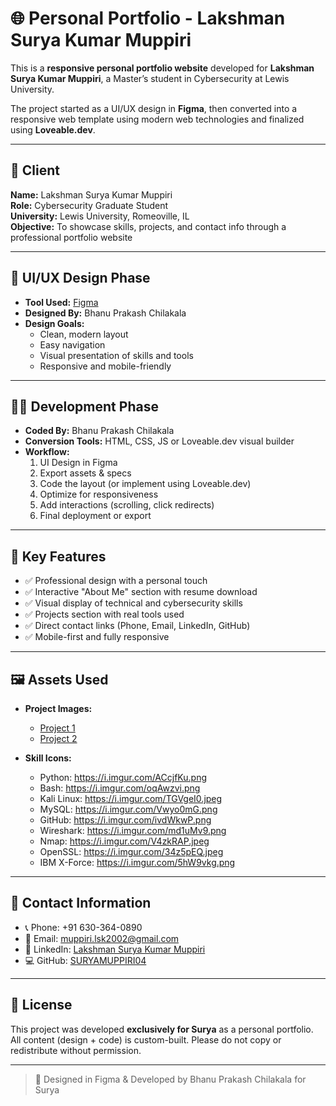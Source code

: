 # 🌐 Personal Portfolio - Lakshman Surya Kumar Muppiri

This is a **responsive personal portfolio website** developed for **Lakshman Surya Kumar Muppiri**, a Master’s student in Cybersecurity at Lewis University.

The project started as a UI/UX design in **Figma**, then converted into a responsive web template using modern web technologies and finalized using **Loveable.dev**.

---

## 👤 Client

**Name:** Lakshman Surya Kumar Muppiri  
**Role:** Cybersecurity Graduate Student  
**University:** Lewis University, Romeoville, IL  
**Objective:** To showcase skills, projects, and contact info through a professional portfolio website

---

## 🎨 UI/UX Design Phase

- **Tool Used:** [Figma](https://figma.com)  
- **Designed By:** Bhanu Prakash Chilakala  
- **Design Goals:**
  - Clean, modern layout
  - Easy navigation
  - Visual presentation of skills and tools
  - Responsive and mobile-friendly

---

## 🧑‍💻 Development Phase

- **Coded By:** Bhanu Prakash Chilakala  
- **Conversion Tools:** HTML, CSS, JS or Loveable.dev visual builder  
- **Workflow:**
  1. UI Design in Figma
  2. Export assets & specs
  3. Code the layout (or implement using Loveable.dev)
  4. Optimize for responsiveness
  5. Add interactions (scrolling, click redirects)
  6. Final deployment or export

---

## 🎯 Key Features

- ✅ Professional design with a personal touch
- ✅ Interactive "About Me" section with resume download
- ✅ Visual display of technical and cybersecurity skills
- ✅ Projects section with real tools used
- ✅ Direct contact links (Phone, Email, LinkedIn, GitHub)
- ✅ Mobile-first and fully responsive

---

## 🖼️ Assets Used

- **Project Images:**
  - [Project 1](https://i.imgur.com/tgfpFAW.jpeg)
  - [Project 2](https://i.imgur.com/Cwo36zW.jpeg)

- **Skill Icons:**
  - Python: https://i.imgur.com/ACcjfKu.png  
  - Bash: https://i.imgur.com/oqAwzvi.png  
  - Kali Linux: https://i.imgur.com/TGVgeI0.jpeg  
  - MySQL: https://i.imgur.com/Vwyo0mG.png  
  - GitHub: https://i.imgur.com/ivdWkwP.png  
  - Wireshark: https://i.imgur.com/md1uMv9.png  
  - Nmap: https://i.imgur.com/V4zkRAP.jpeg  
  - OpenSSL: https://i.imgur.com/34z5pEQ.jpeg  
  - IBM X-Force: https://i.imgur.com/5hW9vkg.png  

---

## 🔗 Contact Information

- 📞 Phone: +91 630-364-0890  
- 📧 Email: muppiri.lsk2002@gmail.com  
- 🔗 LinkedIn: [Lakshman Surya Kumar Muppiri](https://www.linkedin.com/in/lakshman-surya-kumar-muppiri-665832222/)  
- 💻 GitHub: [SURYAMUPPIRI04](https://github.com/SURYAMUPPIRI04)

---

## 🧾 License

This project was developed **exclusively for Surya** as a personal portfolio.  
All content (design + code) is custom-built. Please do not copy or redistribute without permission.

---

> 💚 Designed in Figma & Developed by Bhanu Prakash Chilakala for Surya
